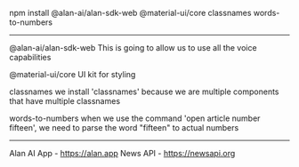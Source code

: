 npm install @alan-ai/alan-sdk-web @material-ui/core classnames words-to-numbers

---

@alan-ai/alan-sdk-web
This is going to allow us to use all the voice capabilities

@material-ui/core
UI kit for styling

classnames
we install 'classnames' because we are multiple components that have multiple classnames

words-to-numbers
when we use the command 'open article number fifteen', we need to parse the word "fifteen" to actual numbers

---

Alan AI App - https://alan.app
News API - https://newsapi.org

